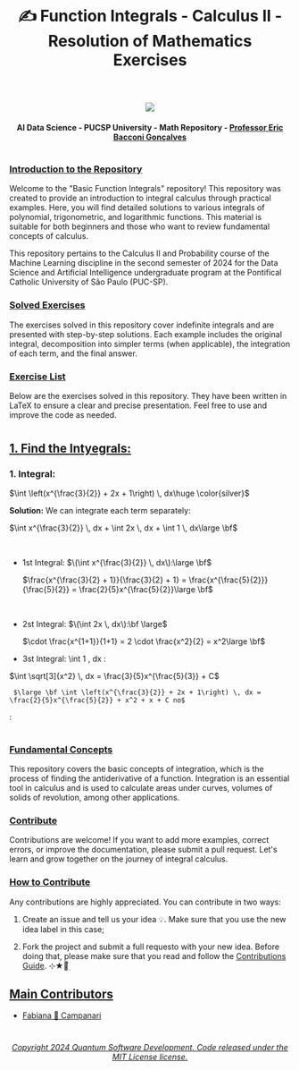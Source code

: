 <br>

# <p align="center"> ✍️ Function Integrals - Calculus II - Resolution of Mathematics Exercises

<br>

 <p align="center">
<img src="https://github.com/user-attachments/assets/8cee1a6f-8377-4d60-bf47-ae6dec56102e"/>

<br>

#### <p align="center"> AI Data Science - PUCSP University - Math Repository - [Professor Eric Bacconi Gonçalves](https://www.linkedin.com/in/eric-bacconi-423137/)

#

### [Introduction to the Repository]()

Welcome to the "Basic Function Integrals" repository! This repository was created to provide an introduction to integral calculus through practical examples. Here, you will find detailed solutions to various integrals of polynomial, trigonometric, and logarithmic functions. This material is suitable for both beginners and those who want to review fundamental concepts of calculus.

This repository pertains to the Calculus II and Probability course of the Machine Learning discipline in the second semester of 2024 for the Data Science and Artificial Intelligence undergraduate program at the Pontifical Catholic University of São Paulo (PUC-SP).

### [Solved Exercises]()
The exercises solved in this repository cover indefinite integrals and are presented with step-by-step solutions. Each example includes the original integral, decomposition into simpler terms (when applicable), the integration of each term, and the final answer.

### [Exercise List]()

Below are the exercises solved in this repository. They have been written in LaTeX to ensure a clear and precise presentation. Feel free to use and improve the code as needed.

#

## [1. Find the Intyegrals:]()


### 1. Integral: 

$\int \left(x^{\frac{3}{2}} + 2x + 1\right) \, dx\huge \color{silver}$

**Solution:** We can integrate each term separately:

$\int x^{\frac{3}{2}} \, dx + \int 2x \, dx + \int 1 \, dx\large \bf$ 

<br>

- 1st Integral:  $\(\int x^{\frac{3}{2}} \, dx\):\large \bf$

  $\frac{x^{\frac{3}{2} + 1}}{\frac{3}{2} + 1} = \frac{x^{\frac{5}{2}}}{\frac{5}{2}} = \frac{2}{5}x^{\frac{5}{2}}\large \bf$

  <br>

- 2st Integral: $\(\int 2x \, dx\):\bf \large$

  $\cdot \frac{x^{1+1}}{1+1} = 2 \cdot \frac{x^2}{2} = x^2\large \bf$

 
- 3st Integral: \int 1 , dx :

$\int \sqrt[3]{x^2} \, dx = \frac{3}{5}x^{\frac{5}{3}} + C$


 
     $\large \bf \int \left(x^{\frac{3}{2}} + 2x + 1\right) \, dx = \frac{2}{5}x^{\frac{5}{2}} + x^2 + x + C no$
 







:





#

### [Fundamental Concepts]()
This repository covers the basic concepts of integration, which is the process of finding the antiderivative of a function. Integration is an essential tool in calculus and is used to calculate areas under curves, volumes of solids of revolution, among other applications.

### [Contribute]()

Contributions are welcome! If you want to add more examples, correct errors, or improve the documentation, please submit a pull request. Let's learn and grow together on the journey of integral calculus.

### [How to Contribute]()

Any contributions are highly appreciated.  You can contribute in two ways:

   1. Create an issue and tell us your idea 💡. Make sure that you use the new idea label in this case;

   2. Fork the project and submit a full requesto with your new idea. Before doing that, please make sure that you read and follow the [Contributions Guide](https://github.com/Mindful-AI-Assistants/.github/blob/9e7e98f98af07a1d6c4bdeb349e1a9db04f8ed0e/CONTRIBUTIBNG.md). ⊹★🔭๋࣭


## [Main Contributors]() 

- [Fabiana 🚀 Campanari](https://github.com/FabianaCampanari)






#

###### <p align="center"> [Copyright 2024 Quantum Software Development. Code released under the MIT License license.](https://github.com/Quantum-Software-Development/Math/blob/3bf8270ca09d3848f2bf22f9ac89368e52a2fb66/LICENSE)

